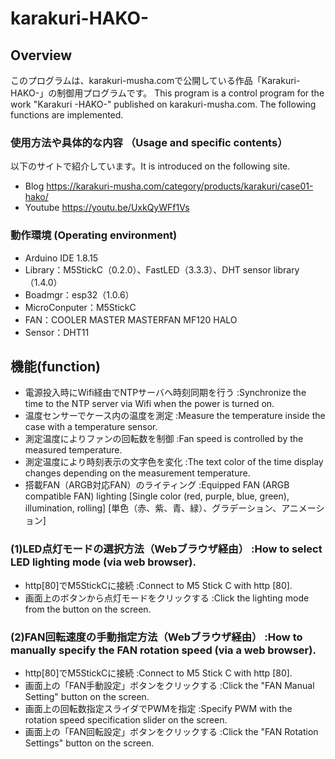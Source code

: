 # karakuri-HAKO-

## Overview
このプログラムは、karakuri-musha.comで公開している作品「Karakuri-HAKO-」の制御用プログラムです。
This program is a control program for the work "Karakuri -HAKO-" published on karakuri-musha.com.
The following functions are implemented.

### 使用方法や具体的な内容 （Usage and specific contents）
以下のサイトで紹介しています。It is introduced on the following site.
 - Blog https://karakuri-musha.com/category/products/karakuri/case01-hako/
 - Youtube https://youtu.be/UxkQyWFf1Vs

### 動作環境 (Operating environment)
 - Arduino IDE 1.8.15
 - Library：M5StickC（0.2.0）、FastLED（3.3.3）、DHT sensor library（1.4.0）
 - Boadmgr：esp32（1.0.6）
 - MicroConputer：M5StickC
 - FAN：COOLER MASTER MASTERFAN MF120 HALO
 - Sensor：DHT11

## 機能(function)
 - 電源投入時にWifi経由でNTPサーバへ時刻同期を行う    :Synchronize the time to the NTP server via Wifi when the power is turned on.
 - 温度センサーでケース内の温度を測定                 :Measure the temperature inside the case with a temperature sensor.
 - 測定温度によりファンの回転数を制御                 :Fan speed is controlled by the measured temperature.
 - 測定温度により時刻表示の文字色を変化               :The text color of the time display changes depending on the measurement temperature.
 - 搭載FAN（ARGB対応FAN）のライティング               :Equipped FAN (ARGB compatible FAN) lighting [Single color (red, purple, blue, green), illumination, rolling]
   [単色（赤、紫、青、緑）、グラデーション、アニメーション]

### (1)LED点灯モードの選択方法（Webブラウザ経由）      :How to select LED lighting mode (via web browser).
 - http[80]でM5StickCに接続                           :Connect to M5 Stick C with http [80].
 - 画面上のボタンから点灯モードをクリックする          :Click the lighting mode from the button on the screen.

### (2)FAN回転速度の手動指定方法（Webブラウザ経由）    :How to manually specify the FAN rotation speed (via a web browser).
 - http[80]でM5StickCに接続                           :Connect to M5 Stick C with http [80].
 - 画面上の「FAN手動設定」ボタンをクリックする         :Click the "FAN Manual Setting" button on the screen.
 - 画面上の回転数指定スライダでPWMを指定               :Specify PWM with the rotation speed specification slider on the screen.
 - 画面上の「FAN回転設定」ボタンをクリックする         :Click the "FAN Rotation Settings" button on the screen.
